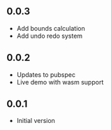 ## 0.0.3

* Add bounds calculation
* Add undo redo system

## 0.0.2

* Updates to pubspec
* Live demo with wasm support

## 0.0.1

* Initial version